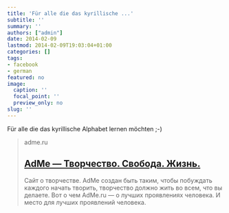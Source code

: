 ```yaml
---
title: 'Für alle die das kyrillische ...'
subtitle: ''
summary: ''
authors: ["admin"]
date: 2014-02-09
lastmod: 2014-02-09T19:03:04+01:00
categories: []
tags:
- facebook
- german
featured: no
image:
  caption: ''
  focal_point: ''
  preview_only: no
slug: ''
---
```

Für alle die das kyrillische Alphabet lernen möchten ;-)
> adme.ru
> ## [AdMe — Творчество. Свобода. Жизнь.](http://www.adme.ru/video/azbuka-rossii-629105/)
>
>Сайт о творчестве. AdMe создан быть таким, чтобы побуждать каждого начать творить, творчество должно жить во всем, что вы делаете. Вот о чем AdMe.ru — о лучших проявлениях человека. И место для лучших проявлений человека.


